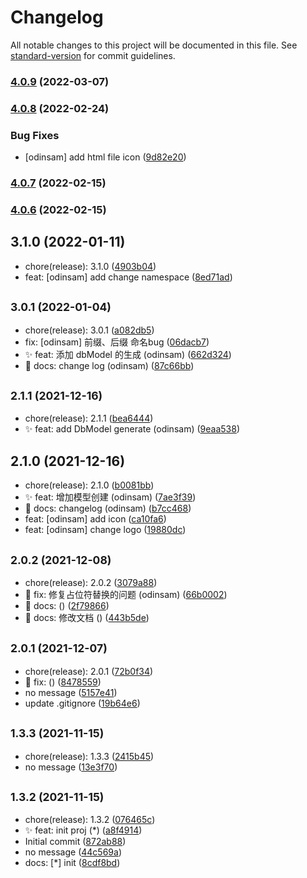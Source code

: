 # Changelog

All notable changes to this project will be documented in this file. See [standard-version](https://github.com/conventional-changelog/standard-version) for commit guidelines.

### [4.0.9](https://github.com/odinsam/odin-vsce-sundry/compare/v4.0.8...v4.0.9) (2022-03-07)

### [4.0.8](https://github.com/odinsam/odin-vsce-sundry/compare/v4.0.7...v4.0.8) (2022-02-24)


### Bug Fixes

* [odinsam] add html file icon ([9d82e20](https://github.com/odinsam/odin-vsce-sundry/commit/9d82e20f2397639afd4e50996e1f1eb67fb74ff1))

### [4.0.7](https://github.com/odinsam/odin-vsce-sundry/compare/v4.0.6...v4.0.7) (2022-02-15)

### [4.0.6](https://github.com/odinsam/odin-vsce-sundry/compare/v4.0.5...v4.0.6) (2022-02-15)

## 3.1.0 (2022-01-11)

* chore(release): 3.1.0 ([4903b04](https://github.com/odinsam/odin-vsce-sundry/commit/4903b04))
* feat: [odinsam] add change namespace ([8ed71ad](https://github.com/odinsam/odin-vsce-sundry/commit/8ed71ad))



## <small>3.0.1 (2022-01-04)</small>

* chore(release): 3.0.1 ([a082db5](https://github.com/odinsam/odin-vsce-sundry/commit/a082db5))
* fix: [odinsam] 前缀、后缀 命名bug ([06dacb7](https://github.com/odinsam/odin-vsce-sundry/commit/06dacb7))
* ✨ feat: 添加 dbModel 的生成 (odinsam) ([662d324](https://github.com/odinsam/odin-vsce-sundry/commit/662d324))
* 📃 docs: change log (odinsam) ([87c66bb](https://github.com/odinsam/odin-vsce-sundry/commit/87c66bb))



## <small>2.1.1 (2021-12-16)</small>

* chore(release): 2.1.1 ([bea6444](https://github.com/odinsam/odin-vsce-sundry/commit/bea6444))
* ✨ feat: add DbModel generate (odinsam) ([9eaa538](https://github.com/odinsam/odin-vsce-sundry/commit/9eaa538))



## 2.1.0 (2021-12-16)

* chore(release): 2.1.0 ([b0081bb](https://github.com/odinsam/odin-vsce-sundry/commit/b0081bb))
* ✨ feat: 增加模型创建 (odinsam) ([7ae3f39](https://github.com/odinsam/odin-vsce-sundry/commit/7ae3f39))
* 📃 docs: changelog (odinsam) ([b7cc468](https://github.com/odinsam/odin-vsce-sundry/commit/b7cc468))
* feat: [odinsam] add icon ([ca10fa6](https://github.com/odinsam/odin-vsce-sundry/commit/ca10fa6))
* feat: [odinsam] change logo ([19880dc](https://github.com/odinsam/odin-vsce-sundry/commit/19880dc))



## <small>2.0.2 (2021-12-08)</small>

* chore(release): 2.0.2 ([3079a88](https://github.com/odinsam/odin-vsce-sundry/commit/3079a88))
* 🐞 fix: 修复占位符替换的问题 (odinsam) ([66b0002](https://github.com/odinsam/odin-vsce-sundry/commit/66b0002))
* 📃 docs:  () ([2f79866](https://github.com/odinsam/odin-vsce-sundry/commit/2f79866))
* 📃 docs: 修改文档 () ([443b5de](https://github.com/odinsam/odin-vsce-sundry/commit/443b5de))



## <small>2.0.1 (2021-12-07)</small>

* chore(release): 2.0.1 ([72b0f34](https://github.com/odinsam/odin-vsce-sundry/commit/72b0f34))
* 🐞 fix:  () ([8478559](https://github.com/odinsam/odin-vsce-sundry/commit/8478559))
* no message ([5157e41](https://github.com/odinsam/odin-vsce-sundry/commit/5157e41))
* update .gitignore ([19b64e6](https://github.com/odinsam/odin-vsce-sundry/commit/19b64e6))



## <small>1.3.3 (2021-11-15)</small>

* chore(release): 1.3.3 ([2415b45](https://github.com/odinsam/odin-vsce-sundry/commit/2415b45))
* no message ([13e3f70](https://github.com/odinsam/odin-vsce-sundry/commit/13e3f70))



## <small>1.3.2 (2021-11-15)</small>

* chore(release): 1.3.2 ([076465c](https://github.com/odinsam/odin-vsce-sundry/commit/076465c))
* ✨ feat: init proj (*) ([a8f4914](https://github.com/odinsam/odin-vsce-sundry/commit/a8f4914))
* Initial commit ([872ab88](https://github.com/odinsam/odin-vsce-sundry/commit/872ab88))
* no message ([44c569a](https://github.com/odinsam/odin-vsce-sundry/commit/44c569a))
* docs: [*] init ([8cdf8bd](https://github.com/odinsam/odin-vsce-sundry/commit/8cdf8bd))
